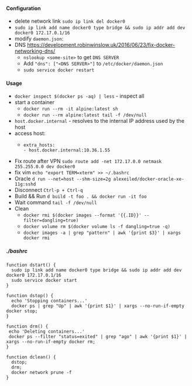 #### Configuration
- delete network link `sudo ip link del docker0`
- `sudo ip link add name docker0 type bridge && sudo ip addr add dev docker0 172.17.0.1/16`
- modify `daemon.json`:
- DNS <https://development.robinwinslow.uk/2016/06/23/fix-docker-networking-dns/>
    - `nslookup <some-site>` to get `DNS SERVER`
    - Add `"dns": ["<DNS SERVER>"]` to `/etc/docker/daemon.json`
    - `sudo service docker restart`

#### Usage

- `docker inspect $(docker ps -aq) | less` - inspect all
- start a container
    - `docker run --rm -it alpine:latest sh`
    - `docker run --rm alpine:latest tail -f /dev/null`
- `host.docker.internal` - resolves to the internal IP address used by the host
- access host:
    - ```
      extra_hosts:
      - host.docker.internal:10.36.1.55
      ```
- Fix route after VPN    `sudo route add -net 172.17.0.0 netmask 255.255.0.0 dev docker0`
- fix vim `echo "export TERM=xterm" >> ~/.bashrc`
- Oracle       `d run --net=host --shm-size=2g alexeiled/docker-oracle-xe-11g:sshd`
- Disconnect   `Ctrl-p + Ctrl-q`
- Build && Run `d build -t foo . && docker run -it foo`
- Wait command `tail -f /dev/null`
- Clean
    - `docker rmi $(docker images --format '{{.ID}}' --filter=dangling=true)`
    - `docker volume rm $(docker volume ls -f dangling=true -q)`
    - `docker images -a | grep "pattern" | awk '{print $3}' | xargs docker rmi`

##### ./bashrc
```
function dstart() {
  sudo ip link add name docker0 type bridge && sudo ip addr add dev docker0 172.17.0.1/16
  sudo service docker start
}

function dstop() {
  echo 'Stopping containers...'
  docker ps | grep "Up" | awk '{print $1}' | xargs --no-run-if-empty docker stop;
}

function drm() {
 echo 'Deleting containers...'
 docker ps --filter "status=exited" | grep "ago" | awk '{print $1}' | xargs --no-run-if-empty docker rm;
}

function dclean() {
  dstop;
  drm;
  docker network prune -f
}
```
